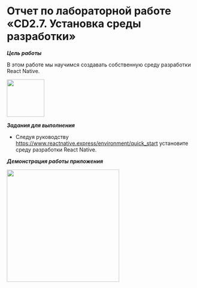 # Отчет по лабораторной работе «CD2.7. Установка среды разработки»

***Цель работы***

В этом работе мы научимся создавать собственную  среду разработки React Native. 

<img src="https://user-images.githubusercontent.com/90133237/165904765-23c43a3c-9159-4c56-a4c3-bb9e38c4e770.png" width="100" />



***Задания для выполнения***

- Следуя руководству https://www.reactnative.express/environment/quick_start установите среду разработки React Native.



***Демонстрация работы приложения***

<img src="https://user-images.githubusercontent.com/90133237/165599872-04c8371e-3842-4d24-a180-dcd8154a4026.gif" width="300" />



